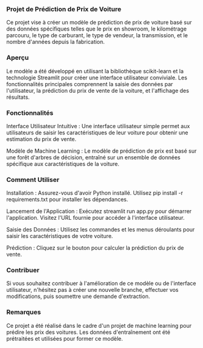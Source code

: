 ### Projet de Prédiction de Prix de Voiture
Ce projet vise à créer un modèle de prédiction de prix de voiture basé sur des données spécifiques telles que le prix en showroom, le kilométrage parcouru, le type de carburant, le type de vendeur, la transmission, et le nombre d'années depuis la fabrication.

### Aperçu
Le modèle a été développé en utilisant la bibliothèque scikit-learn et la technologie Streamlit pour créer une interface utilisateur conviviale. Les fonctionnalités principales comprennent la saisie des données par l'utilisateur, la prédiction du prix de vente de la voiture, et l'affichage des résultats.

### Fonctionnalités
Interface Utilisateur Intuitive : Une interface utilisateur simple permet aux utilisateurs de saisir les caractéristiques de leur voiture pour obtenir une estimation du prix de vente.

Modèle de Machine Learning : Le modèle de prédiction de prix est basé sur une forêt d'arbres de décision, entraîné sur un ensemble de données spécifique aux caractéristiques de la voiture.

### Comment Utiliser
Installation : Assurez-vous d'avoir Python installé. Utilisez pip install -r requirements.txt pour installer les dépendances.

Lancement de l'Application : Exécutez streamlit run app.py pour démarrer l'application. Visitez l'URL fournie pour accéder à l'interface utilisateur.

Saisie des Données : Utilisez les commandes et les menus déroulants pour saisir les caractéristiques de votre voiture.

Prédiction : Cliquez sur le bouton pour calculer la prédiction du prix de vente.

### Contribuer
Si vous souhaitez contribuer à l'amélioration de ce modèle ou de l'interface utilisateur, n'hésitez pas à créer une nouvelle branche, effectuer vos modifications, puis soumettre une demande d'extraction.

### Remarques
Ce projet a été réalisé dans le cadre d'un projet de machine learning pour prédire les prix des voitures. Les données d'entraînement ont été prétraitées et utilisées pour former ce modèle.

